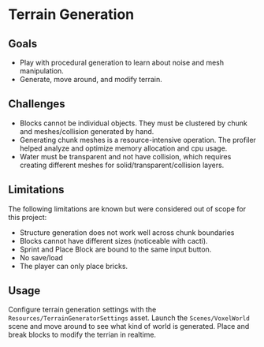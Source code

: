 # Terrain Generation

## Goals

- Play with procedural generation to learn about noise and mesh manipulation.
- Generate, move around, and modify terrain.

## Challenges

- Blocks cannot be individual objects. They must be clustered by chunk and meshes/collision generated by hand.
- Generating chunk meshes is a resource-intensive operation. The profiler helped analyze and optimize memory allocation and cpu usage.
- Water must be transparent and not have collision, which requires creating different meshes for solid/transparent/collision layers.

## Limitations

The following limitations are known but were considered out of scope for this project:
- Structure generation does not work well across chunk boundaries
- Blocks cannot have different sizes (noticeable with cacti).
- Sprint and Place Block are bound to the same input button.
- No save/load
- The player can only place bricks.

## Usage

Configure terrain generation settings with the `Resources/TerrainGeneratorSettings` asset. Launch the `Scenes/VoxelWorld` scene and move around to see what kind of world is generated. Place and break blocks to modify the terrian in realtime.
